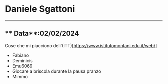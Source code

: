 # Daniele Sgattoni
---
** Data**:02/02/2024 
---
Cose che mi piacciono dell'(ITT)[https://www.istitutomontani.edu.it/web/]
- Fabiano
- Deminicis
- Emu6069
- Giocare a briscola durante la pausa pranzo
- Mimmo
